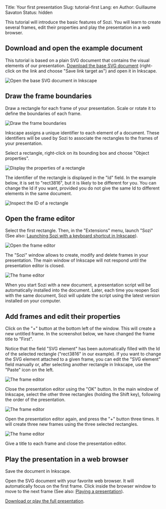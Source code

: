 Title: Your first presentation
Slug: tutorial-first
Lang: en
Author: Guillaume Savaton
Status: hidden


This tutorial will introduce the basic features of Sozi.
You will learn to create several frames, edit their properties and play the presentation in a web browser.


Download and open the example document
--------------------------------------

This tutorial is based on a plain SVG document that contains the visual elements of our presentation.
[Download the base SVG document](|filename|/images/tutorial-first/sozi-tutorial-base.svg) (right-click on the link and choose "Save link target as")
and open it in Inkscape.

![Open the base SVG document in Inkscape](|filename|/images/tutorial-first/sozi-tutorial-screenshot-01.png)

Draw the frame boundaries
-------------------------

Draw a rectangle for each frame of your presentation.
Scale or rotate it to define the boundaries of each frame. 

![Draw the frame boundaries](|filename|/images/tutorial-first/sozi-tutorial-screenshot-02.png)

Inkscape assigns a unique identifier to each element of a document.
These identifiers will be used by Sozi to associate the rectangles to the frames of your presentation.

Select a rectangle, right-click on its bounding box and choose "Object properties".

![Display the properties of a rectangle](|filename|/images/tutorial-first/sozi-tutorial-screenshot-03.png)

The identifier of the rectangle is displayed in the "Id" field.
In the example below, it is set to "rect3816", but it is likely to be different for you.
You can change the Id if you want, provided you do not give the same Id to different elements in the same document.

![Inspect the ID of a rectangle](|filename|/images/tutorial-first/sozi-tutorial-screenshot-04.png)

Open the frame editor
---------------------

Select the first rectangle.
Then, in the "Extensions" menu, launch "Sozi"
(See also: [Launching Sozi with a keyboard shortcut in Inkscape](|filename|tutorial-shortcut.md)).

![Open the frame editor](|filename|/images/tutorial-first/sozi-tutorial-screenshot-05.png)

The "Sozi" window allows to create, modify and delete frames in your presentation.
The main window of Inkscape will not respond until the presentation editor is closed.

![The frame editor](|filename|/images/tutorial-first/sozi-tutorial-screenshot-06.png)

When you start Sozi with a new document, a presentation script will be automatically installed into the document.
Later, each time you reopen Sozi with the same document, Sozi will update the script using the latest version installed on your computer. 

Add frames and edit their properties
------------------------------------

Click on the "+" button at the bottom left of the window.
This will create a new untitled frame.
In the screenshot below, we have changed the frame title to "First".

Notice that the field "SVG element" has been automatically filled with the Id of the selected rectangle
("rect3816" in our example).
If you want to change the SVG element attached to a given frame, you can edit the "SVG element" field manually or,
after selecting another rectangle in Inkscape, use the "Paste" icon on the left.

![The frame editor](|filename|/images/tutorial-first/sozi-tutorial-screenshot-07.png)

Close the presentation editor using the "OK" button.
In the main window of Inkscape, select the other three rectangles (holding the Shift key),
following the order of the presentation.

![The frame editor](|filename|/images/tutorial-first/sozi-tutorial-screenshot-08.png)

Open the presentation editor again, and press the "+" button three times.
It will create three new frames using the three selected rectangles.

![The frame editor](|filename|/images/tutorial-first/sozi-tutorial-screenshot-09.png)

Give a title to each frame and close the presentation editor.

Play the presentation in a web browser
--------------------------------------

Save the document in Inkscape.

Open the SVG document with your favorite web browser.
It will automatically focus on the first frame.
Click inside the browser window to move to the next frame
(See also: [Playing a presentation](|filename|40-play.md)).

[Download or play the full presentation](|filename|/images/tutorial-first/sozi-tutorial-full.svg).


